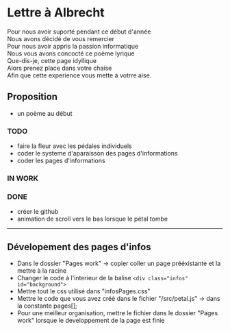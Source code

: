 # Lettre à Albrecht

Pour nous avoir suporté pendant ce début d'année \
Nous avons décidé de vous remercier \
Pour nous avoir appris la passion informatique \
Nous vous avons concocté ce poème lyrique \
Que-dis-je, cette page idyllique \
Alors prenez place dans votre chaise \
Afin que cette experience vous mette à votrre aise.


## Proposition

* un poème au début

### TODO

* faire la fleur avec les pédales individuels
* coder le systeme d'aparaisson des pages d'informations
* coder les pages d'informations

### IN WORK

### DONE

* créer le github
* animation de scroll vers le bas lorsque le pétal tombe

---

## Dévelopement des pages d'infos

* Dans le dossier "Pages work" -> copier coller un page prééxistante et la mettre à la racine
* Changer le code à l'interieur de la balise `<div class="infos" id="background">`
* Mettre tout le css utilisé dans "infosPages.css"
* Mettre le code que vous avez créé dans le fichier "/src/petal.js" -> dans la constante pages[];
* Pour une meilleur organisation, mettre le fichier dans le dossier "Pages work" lorsque le developpement de la page est finie
